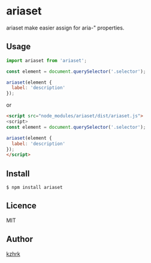 ariaset
===

ariaset make easier assign for aria-" properties.

## Usage

```js
import ariaset from 'ariaset';

const element = document.querySelector('.selector');

ariaset(element {
  label: 'description'
});
```

or 

```html
<script src="node_modules/ariaset/dist/ariaset.js">
<script>
const element = document.querySelector('.selector');

ariaset(element {
  label: 'description'
});
</script>
```

## Install

```
$ npm install ariaset
```

## Licence

MIT

## Author

[kzhrk](https://github.com/kzhrk)
